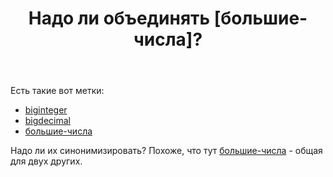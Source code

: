 ﻿---
title: "Надо ли объединять [большие-числа]?"
se.owner.user_id: 507426
se.owner.display_name: "wchistow"
se.owner.link: "https://ru.meta.stackoverflow.com/users/507426/wchistow"
se.link: "https://ru.meta.stackoverflow.com/questions/12795/%d0%9d%d0%b0%d0%b4%d0%be-%d0%bb%d0%b8-%d0%be%d0%b1%d1%8a%d0%b5%d0%b4%d0%b8%d0%bd%d1%8f%d1%82%d1%8c-%d0%b1%d0%be%d0%bb%d1%8c%d1%88%d0%b8%d0%b5-%d1%87%d0%b8%d1%81%d0%bb%d0%b0"
se.question_id: 12795
se.post_type: question
---
<p>Есть такие вот метки:</p>
<ul>
<li><a href="https://ru.stackoverflow.com/questions/tagged/biginteger" class="post-tag" title="показать вопросы с меткой [biginteger]" aria-label="показать вопросы с меткой [biginteger]" rel="tag" aria-labelledby="tag-biginteger-tooltip-container">biginteger</a></li>
<li><a href="https://ru.stackoverflow.com/questions/tagged/bigdecimal" class="post-tag" title="показать вопросы с меткой [bigdecimal]" aria-label="показать вопросы с меткой [bigdecimal]" rel="tag" aria-labelledby="tag-bigdecimal-tooltip-container">bigdecimal</a></li>
<li><a href="https://ru.stackoverflow.com/questions/tagged/%d0%b1%d0%be%d0%bb%d1%8c%d1%88%d0%b8%d0%b5-%d1%87%d0%b8%d1%81%d0%bb%d0%b0" class="post-tag" title="показать вопросы с меткой [большие-числа]" aria-label="показать вопросы с меткой [большие-числа]" rel="tag" aria-labelledby="tag-большие-числа-tooltip-container">большие-числа</a></li>
</ul>
<p>Надо ли их синонимизировать? Похоже, что тут <a href="https://ru.stackoverflow.com/questions/tagged/%d0%b1%d0%be%d0%bb%d1%8c%d1%88%d0%b8%d0%b5-%d1%87%d0%b8%d1%81%d0%bb%d0%b0" class="post-tag" title="показать вопросы с меткой [большие-числа]" aria-label="показать вопросы с меткой [большие-числа]" rel="tag" aria-labelledby="tag-большие-числа-tooltip-container">большие-числа</a> - общая для двух других.</p>
